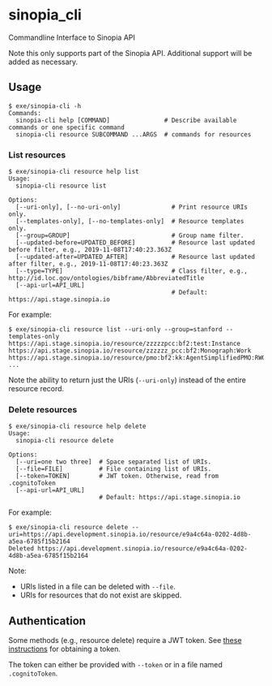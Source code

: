 # sinopia_cli
Commandline Interface to Sinopia API

Note this only supports part of the Sinopia API. Additional support will be added as necessary.

## Usage
```
$ exe/sinopia-cli -h
Commands:
  sinopia-cli help [COMMAND]               # Describe available commands or one specific command
  sinopia-cli resource SUBCOMMAND ...ARGS  # commands for resources
```

### List resources
```
$ exe/sinopia-cli resource help list
Usage:
  sinopia-cli resource list

Options:
  [--uri-only], [--no-uri-only]              # Print resource URIs only.
  [--templates-only], [--no-templates-only]  # Resource templates only.
  [--group=GROUP]                            # Group name filter.
  [--updated-before=UPDATED_BEFORE]          # Resource last updated before filter, e.g., 2019-11-08T17:40:23.363Z
  [--updated-after=UPDATED_AFTER]            # Resource last updated after filter, e.g., 2019-11-08T17:40:23.363Z
  [--type=TYPE]                              # Class filter, e.g., http://id.loc.gov/ontologies/bibframe/AbbreviatedTitle
  [--api-url=API_URL]
                                             # Default: https://api.stage.sinopia.io
```

For example:
```
$ exe/sinopia-cli resource list --uri-only --group=stanford --templates-only
https://api.stage.sinopia.io/resource/zzzzzpcc:bf2:test:Instance
https://api.stage.sinopia.io/resource/zzzzzz_pcc:bf2:Monograph:Work
https://api.stage.sinopia.io/resource/pmo:bf2:kk:AgentSimplifiedPMO:RWO
...
```

Note the ability to return just the URIs (`--uri-only`) instead of the entire resource record.

### Delete resources
```
$ exe/sinopia-cli resource help delete
Usage:
  sinopia-cli resource delete

Options:
  [--uri=one two three]  # Space separated list of URIs.
  [--file=FILE]          # File containing list of URIs.
  [--token=TOKEN]        # JWT token. Otherwise, read from .cognitoToken
  [--api-url=API_URL]
                         # Default: https://api.stage.sinopia.io
```

For example:
```
$ exe/sinopia-cli resource delete --uri=https://api.development.sinopia.io/resource/e9a4c64a-0202-4d8b-a5ea-6785f15b2164
Deleted https://api.development.sinopia.io/resource/e9a4c64a-0202-4d8b-a5ea-6785f15b2164
```

Note:
* URIs listed in a file can be deleted with `--file`.
* URIs for resources that do not exist are skipped.

## Authentication
Some methods (e.g., resource delete) require a JWT token. See [these instructions](https://github.com/LD4P/sinopia_api/blob/main/README.md#get-a-jwt) for obtaining a token.

The token can either be provided with `--token` or in a file named `.cognitoToken`.
